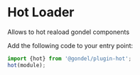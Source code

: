 # Hot Loader

Allows to hot reaload gondel components

Add the following code to your entry point:

```js
import {hot} from '@gondel/plugin-hot';
hot(module);
```
